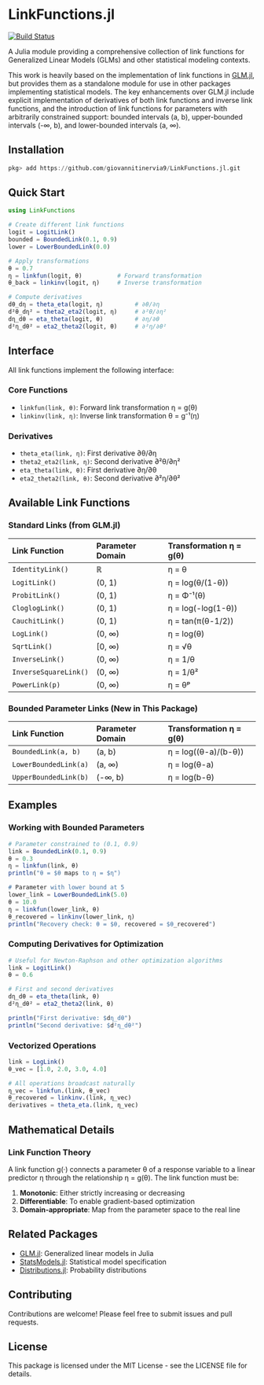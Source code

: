# LinkFunctions.jl
[![Build Status](https://github.com/giovannitinervia9/LinkFunctions.jl/actions/workflows/CI.yml/badge.svg?branch=main)](https://github.com/giovannitinervia9/LinkFunctions.jl/actions/workflows/CI.yml?query=branch%3Amain)

A Julia module providing a comprehensive collection of link functions for Generalized Linear Models (GLMs) and other statistical modeling contexts.

This work is heavily based on the implementation of link functions in [GLM.jl](https://github.com/JuliaStats/GLM.jl), but provides them as a standalone module for use in other packages implementing statistical models. The key enhancements over GLM.jl include explicit implementation of derivatives of both link functions and inverse link functions, and the introduction of link functions for parameters with arbitrarily constrained support: bounded intervals (a, b), upper-bounded intervals (-∞, b), and lower-bounded intervals (a, ∞).

## Installation

```julia
pkg> add https://github.com/giovannitinervia9/LinkFunctions.jl.git
```

## Quick Start

```julia
using LinkFunctions

# Create different link functions
logit = LogitLink()
bounded = BoundedLink(0.1, 0.9)
lower = LowerBoundedLink(0.0)

# Apply transformations
θ = 0.7
η = linkfun(logit, θ)          # Forward transformation
θ_back = linkinv(logit, η)     # Inverse transformation

# Compute derivatives
dθ_dη = theta_eta(logit, η)         # ∂θ/∂η
d²θ_dη² = theta2_eta2(logit, η)     # ∂²θ/∂η²
dη_dθ = eta_theta(logit, θ)         # ∂η/∂θ  
d²η_dθ² = eta2_theta2(logit, θ)     # ∂²η/∂θ²
```

## Interface

All link functions implement the following interface:

### Core Functions

- `linkfun(link, θ)`: Forward link transformation η = g(θ)
- `linkinv(link, η)`: Inverse link transformation θ = g⁻¹(η)

### Derivatives

- `theta_eta(link, η)`: First derivative ∂θ/∂η
- `theta2_eta2(link, η)`: Second derivative ∂²θ/∂η²
- `eta_theta(link, θ)`: First derivative ∂η/∂θ
- `eta2_theta2(link, θ)`: Second derivative ∂²η/∂θ²

## Available Link Functions

### Standard Links (from GLM.jl)

| Link Function | Parameter Domain | Transformation η = g(θ) |
|:-------------|:-----------------|:-------------------------|
| `IdentityLink()` | ℝ | η = θ |
| `LogitLink()` | (0, 1) | η = log(θ/(1-θ)) |
| `ProbitLink()` | (0, 1) | η = Φ⁻¹(θ) |
| `CloglogLink()` | (0, 1) | η = log(-log(1-θ)) |
| `CauchitLink()` | (0, 1) | η = tan(π(θ-1/2)) |
| `LogLink()` | (0, ∞) | η = log(θ) |
| `SqrtLink()` | [0, ∞) | η = √θ |
| `InverseLink()` | (0, ∞) | η = 1/θ |
| `InverseSquareLink()` | (0, ∞) | η = 1/θ² |
| `PowerLink(p)` | (0, ∞) | η = θᵖ |

### Bounded Parameter Links (New in This Package)

| Link Function | Parameter Domain | Transformation η = g(θ) |
|:-------------|:-----------------|:-------------------------|
| `BoundedLink(a, b)` | (a, b) | η = log((θ-a)/(b-θ)) |
| `LowerBoundedLink(a)` | (a, ∞) | η = log(θ-a) |
| `UpperBoundedLink(b)` | (-∞, b) | η = log(b-θ) |

## Examples

### Working with Bounded Parameters

```julia
# Parameter constrained to (0.1, 0.9)
link = BoundedLink(0.1, 0.9)
θ = 0.3
η = linkfun(link, θ)
println("θ = $θ maps to η = $η")

# Parameter with lower bound at 5
lower_link = LowerBoundedLink(5.0)
θ = 10.0
η = linkfun(lower_link, θ)
θ_recovered = linkinv(lower_link, η)
println("Recovery check: θ = $θ, recovered = $θ_recovered")
```

### Computing Derivatives for Optimization

```julia
# Useful for Newton-Raphson and other optimization algorithms
link = LogitLink()
θ = 0.6

# First and second derivatives
dη_dθ = eta_theta(link, θ)
d²η_dθ² = eta2_theta2(link, θ)

println("First derivative: $dη_dθ")
println("Second derivative: $d²η_dθ²")
```

### Vectorized Operations

```julia
link = LogLink()
θ_vec = [1.0, 2.0, 3.0, 4.0]

# All operations broadcast naturally
η_vec = linkfun.(link, θ_vec)
θ_recovered = linkinv.(link, η_vec)
derivatives = theta_eta.(link, η_vec)
```

## Mathematical Details

### Link Function Theory

A link function g(·) connects a parameter θ of a response variable to a linear predictor η through the relationship η = g(θ). The link function must be:

1. **Monotonic**: Either strictly increasing or decreasing
2. **Differentiable**: To enable gradient-based optimization  
3. **Domain-appropriate**: Map from the parameter space to the real line


## Related Packages

- [GLM.jl](https://github.com/JuliaStats/GLM.jl): Generalized linear models in Julia
- [StatsModels.jl](https://github.com/JuliaStats/StatsModels.jl): Statistical model specification
- [Distributions.jl](https://github.com/JuliaStats/Distributions.jl): Probability distributions

## Contributing

Contributions are welcome! Please feel free to submit issues and pull requests.

## License

This package is licensed under the MIT License - see the LICENSE file for details.